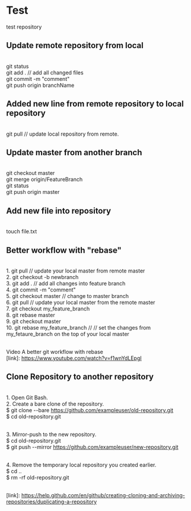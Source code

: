 # Test
test repository
<br/>
## Update remote repository from local
<br/>git status
<br/> git add .  // add all changed files 
<br/> git commit -m "comment"
<br/> git push origin branchName
<br/>
## Added new line from remote repository to local repository
<br/> git pull  // update local repository from remote.
## Update master from another branch
<br/> git checkout master
<br/> git merge origin/FeatureBranch
<br/> git status
<br/> git push origin master
## Add new file into repository
<br/> touch file.txt
## Better workflow with "rebase"
<br/>1. git pull // update your local master from remote master
<br/>2. git checkout -b newbranch
<br/>3. git add . // add all changes into feature branch
<br/>4. git commit -m "comment"
<br/>5. git checkout master // change to master branch
<br/>6. git pull // update your local master from the remote master
<br/>7. git checkout my_feature_branch
<br/>8. git rebase master
<br/>9. git checkout master
<br/>10. git rebase my_feature_branch  // // set the changes from my_fetaure_branch on the top of your local master

<br/>Video A better git workflow with rebase 
<br/>[link]: https://www.youtube.com/watch?v=f1wnYdLEpgI


## Clone Repository to another repository

<br/>1. Open Git Bash.
<br/>2. Create a bare clone of the repository.
<br/>$ git clone --bare https://github.com/exampleuser/old-repository.git
<br/>$ cd old-repository.git

<br/>3. Mirror-push to the new repository.
<br/>$ cd old-repository.git
<br/>$ git push --mirror https://github.com/exampleuser/new-repository.git

<br/>4. Remove the temporary local repository you created earlier.
<br/>$ cd ..
<br/>$ rm -rf old-repository.git

<br/>[link]: https://help.github.com/en/github/creating-cloning-and-archiving-repositories/duplicating-a-repository


















